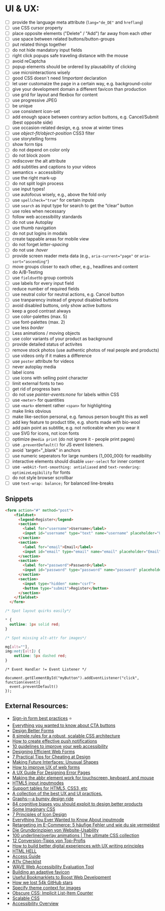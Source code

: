 # UI & UX:

- [ ] provide the language meta attribute (`lang="de_DE"` and `hreflang`)
- [ ] use CSS cursor property
- [ ] place opposite elements ("Delete" / "Add") far away from each other
- [ ] use space between related buttons/button-groups
- [ ] put related things together
- [ ] do not hide mandatory input fields
- [ ] right click popups safe traveling distance with the mouse
- [ ] avoid reCaptcha
- [ ] popup elements should be ordered by plausability of clicking
- [ ] use microinteractions wisely
- [ ] good CSS doesn´t need _!important_ declaration
- [ ] let user customaize the page in a certain way, e.g. background-color
- [ ] give your development domain a different favicon than production
- [ ] use grid for layout and flexbox for content
- [ ] use progressive JPEG
- [ ] be unique
- [ ] use consistent icon-set
- [ ] add enough space between contrary action buttons, e.g. Cancel/Submit (best opposite side)
- [ ] use occasion-related design, e.g. snow at winter times
- [ ] use _object-fit/object-position_ CSS3 filter
- [ ] use storytelling forms
- [ ] show form tips
- [ ] do not depend on color only
- [ ] do not block zoom
- [ ] rediscover the alt attribute
- [ ] add subtitles and captions to your videos
- [ ] semantics = accessibility
- [ ] use the right mark-up
- [ ] do not split login process
- [ ] use input types!
- [ ] use autofocus wisely, e.g., above the fold only 
- [ ] use `spellcheck="true"` for certain inputs
- [ ] use `search` as input type for search to get the “clear” button
- [ ] use roles when necessary
- [ ] follow web accessibility standards
- [ ] do not use Autoplay
- [ ] use thumb navigation
- [ ] do not put logins in modals
- [ ] create tappable areas for mobile view
- [ ] do not forget _letter-spacing_
- [ ] do not use _:hover_ 
- [ ] provide screen reader meta data (e.g., `aria-current="page"` or `aria-sort="ascending"`)
- [ ] move groups closer to each other, e.g., headlines and content
- [ ] do A/B-Testing
- [ ] use `fieldset`to group controls
- [ ] use labels for every input field
- [ ] reduce number of required fields
- [ ] use neutral color for neutral actions, e.g. Cancel button
- [ ] use tranparency instead of greyout disabled buttons
- [ ] avoid disabled buttons, only show active buttons
- [ ] keep a good contrast always
- [ ] use color-palettes (max. 5)
- [ ] use font-palettes (max. 2)
- [ ] use less _border_
- [ ] Less animations / moving objects
- [ ] use color variants of your product as background
- [ ] provide detailed status of activites
- [ ] remove stock photos (use authentic photos of real people and products)
- [ ] use videos only if it makes a difference
- [ ] use `poster` attribute for videos
- [ ] never autoplay media
- [ ] label icons
- [ ] use icons with selling point character
- [ ] limit external fonts to two
- [ ] get rid of progress bars
- [ ] do not use _pointer-events:none_ for labels within CSS
- [ ] use `<meter>` for quantities
- [ ] use `<mark>` element rather `<span>` for highlighting
- [ ] make links obvious
- [ ] make like-section personal, e.g. famous person bought this as well
- [ ] add key feature to product title, e.g. shorts made with bio-wool
- [ ] add pain point as subtitle, e.g. not noticeable when you wear it
- [ ] use SVG for icons, not icon fonts
- [ ] optimize `@media print` (do not ignore it - people print pages)
- [ ] use `.preventDefault()` for JS event listeners.
- [ ] avoid `target="_blank" in anchors
- [ ] use numeric seperators for large numbers (1_000_000) for readibility
- [ ] interactive elements should disable `user-select` for inner content
- [ ] use `-webkit-font-smoothing: antialiased` and `text-rendering: optimizeLegibility` for fonts
- [ ] do not style browser scrollbar
- [ ] use `text-wrap: balance;` for balanced line-breaks

## Snippets

```HTML
<form action="#" method="post">
    <fieldset>
      <legend>Register</legend>
      <section>
        <label for="username">Username</label>
        <input id="username" type="text" name="username" placeholder="Username" autocomplete="username" required>
      </section>
      <section>
        <label for="email">Email</label>
        <input id="email" type="email" name="email" placeholder="Email" autocomplete="email" required>
      </section>
      <section>
        <label for="password">Password</label>
        <input id="password" type="password" name="password" placeholder="Password" required>
      </section>
      <section>
        <input type="hidden" name="csrf">
        <button type="submit">Register</button>
      </section>
    </fieldset>
  </form>
```

```CSS
/* Spot layout quirks easily*/

* {
  outline: 1px solid red; 
}
```

```CSS
/* Spot missing alt-attr for images*/

mg[alt=""],
img:not([alt]) {
    outline: 5px dashed red;
}
```


```JS
/* Event Handler != Event Listener */

document.getElementById("myButton").addEventListener("click", function(event){
  event.preventDefault()
});
```


## External Resources:

- [Sign-in form best practices](https://web.dev/sign-in-form-best-practices) ⭐
- [Everything you wanted to know about CTA buttons](https://medium.com/email-industry-news/everything-you-wanted-to-know-about-email-cta-buttons-98807ab98806#.8sf0xg32l)
- [Design Better Forms](https://uxdesign.cc/design-better-forms-96fadca0f49c#.nctmmhrc6)
- [8 simple rules for a robust, scalable CSS architecture](https://github.com/jareware/css-architecture)
- [How to create effective push notifications](https://uxplanet.org/how-to-create-effective-push-notifications-c80f80420453#.t4f6rcyqd)
- [10 guidelines to improve your web accessibility](https://aerolab.co/blog/web-accessibility/)
- [Designing Efficient Web Forms](https://www.smashingmagazine.com/2017/06/designing-efficient-web-forms/)
- [7 Practical Tips for Cheating at Design](https://medium.com/refactoring-ui/7-practical-tips-for-cheating-at-design-40c736799886)
- [Making Future Interfaces: Unusual Shapes](https://youtu.be/eCHt8zsbCT4)
- [How to improve UX of web forms](http://maxsnitser.com/blog/how-to-improve-ux-of-web-forms)
- [A UX Guide For Designing Error Pages](https://blog.prototypr.io/a-ux-guide-for-designing-error-pages-fb9ced1f1c8a)
- [Making the abbr element work for touchscreen, keyboard, and mouse](https://bitsofco.de/making-abbr-work-for-touchscreen-keyboard-mouse/)
- [HTML5 input inputmodes](https://developer.mozilla.org/de/docs/Web/HTML/Element/Input#attr-inputmode)
- [Support tables for HTML5, CSS3, etc](https://caniuse.com/)
- [A collection of the best UX and UI practices.](https://www.checklist.design/)
- [Graphs — a bumpy design ride](https://medium.com/@william.bengtsson/learnings-from-designing-graphs-9033e9034ca0)
- [84 cognitive biases you should exploit to design better products](https://www.mobilespoon.net/2019/04/collection-cognitive-biases-how-to-use.html)
- [Some Imaginary CSS](https://cloudfour.com/thinks/some-imaginary-css/)
- [7 Principles of Icon Design](https://medium.com/@minoraxis/7-principles-of-icon-design-e7187539e4a2)
- [Everything You Ever Wanted to Know About inputmode](https://css-tricks.com/everything-you-ever-wanted-to-know-about-inputmode/)
- [Retargeting im E-Commerce: 5 häufige Fehler und wie du sie vermeidest](https://t3n.de/news/retargeting-e-commerce-5-fehler-1257793/)
- [Die Grundprinzipien von Website-Usability](https://99designs.de/blog/web-digitales-design/website-usability/)
- [100 underline/overlay animations | The ultimate CSS collection](https://dev.to/afif/100-underline-overlay-animation-the-ultimate-css-collection-4p40)
- [12 Conversion-Tipps von Top-Profis](https://t3n.de/news/12-conversion-tipps-top-profis-1377113/)
- [How to build better digital experiences with UX writing principles](https://medium.com/sainsburys-digital-experience/how-to-build-better-digital-experiences-with-ux-writing-principles-3c65fcdbcef8)
- [HTML HELL](https://www.htmhell.dev/tips/the-current-page)
- [Access Guide](https://accessguide.io/)
- [A11y Checklist](https://www.a11yproject.com/checklist)
- [WAVE Web Accessibility Evaluation Tool](https://wave.webaim.org/)
- [Building an adaptive favicon](https://web.dev/building-an-adaptive-favicon)
- [Useful Bookmarklets to Boost Web Development](https://css-tricks.com/web-development-bookmarklets/)
- [How we lost 54k GitHub stars](https://httpie.io/blog/stardust)
- [Specify theme context for images](https://codepen.io/Manuel-Steinberg/pen/mdXMrJX)
- [Obscure CSS: Implicit List-Item Counter](https://kizu.dev/list-item-counter/)
- [Scalable CSS](https://chriscoyier.net/2023/01/17/scalable-css/)
- [Accessibility Overview](https://allforwebforall.com/)
